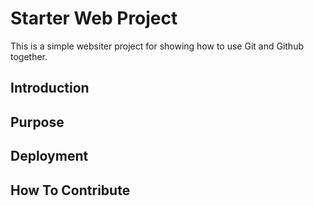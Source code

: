 # Starter Web Project

This is a simple websiter project for 
showing how to use Git and Github together.
## Introduction

## Purpose

## Deployment

## How To Contribute